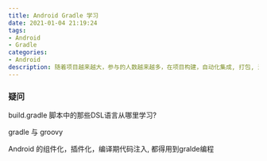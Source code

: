 ```yaml
---
title: Android Gradle 学习
date: 2021-01-04 21:19:24
tags:
- Android
- Gradle
categories:
- Android
description: 随着项目越来越大，参与的人数越来越多，在项目构建，自动化集成, 打包, 测试这一块，少不了要深入Android的学习，这里就记录Android Gradle 项目构建相关知识。 
---
```


### 疑问

build.gradle 脚本中的那些DSL语言从哪里学习?

gradle 与 groovy

Android 的组件化，插件化，编译期代码注入, 都得用到gralde编程
